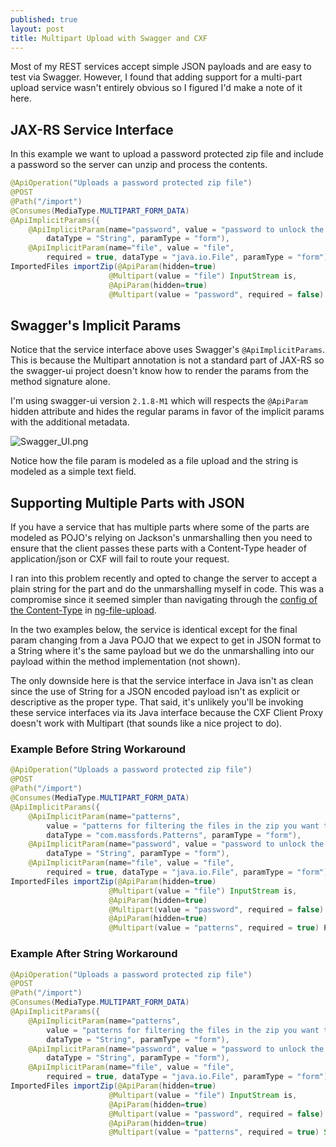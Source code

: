 ```yaml
---
published: true
layout: post
title: Multipart Upload with Swagger and CXF
---
```

Most of my REST services accept simple JSON payloads and are easy to test via Swagger. However, I found that adding support for a multi-part upload service wasn't entirely obvious so I figured I'd make a note of it here.


## JAX-RS Service Interface

In this example we want to upload a password protected zip file and include a password so the server can unzip and process the contents. 

```java
@ApiOperation("Uploads a password protected zip file")
@POST
@Path("/import")
@Consumes(MediaType.MULTIPART_FORM_DATA)
@ApiImplicitParams({
    @ApiImplicitParam(name="password", value = "password to unlock the zip file", 
        dataType = "String", paramType = "form"),
    @ApiImplicitParam(name="file", value = "file", 
        required = true, dataType = "java.io.File", paramType = "form")})
ImportedFiles importZip(@ApiParam(hidden=true)
                      @Multipart(value = "file") InputStream is,
                      @ApiParam(hidden=true)
                      @Multipart(value = "password", required = false) String password);

```

## Swagger's Implicit Params

Notice that the service interface above uses Swagger's `@ApiImplicitParams`. This is because the Multipart annotation is not a standard part of JAX-RS so the swagger-ui project doesn't know how to render the params from the method signature alone.

I'm using swagger-ui version `2.1.8-M1` which will respects the `@ApiParam` hidden attribute and hides the regular params in favor of the implicit params with the additional metadata.

![Swagger_UI.png]({{site.baseurl}}/assets/Swagger_UI.png)

Notice how the file param is modeled as a file upload and the string is modeled as a simple text field.


## Supporting Multiple Parts with JSON

If you have a service that has multiple parts where some of the parts are modeled as POJO's relying on Jackson's unmarshalling then you need to ensure that the client passes these parts with a Content-Type header of application/json or CXF will fail to route your request.

I ran into this problem recently and opted to change the server to accept a plain string for the part and do the unmarshalling myself in code. This was a compromise since it seemed simpler than navigating through the [config of the Content-Type](https://github.com/danialfarid/ng-file-upload/issues/449) in [ng-file-upload](https://github.com/danialfarid/ng-file-upload).

In the two examples below, the service is identical except for the final param changing from a Java POJO that we expect to get in JSON format to a String where it's the same payload but we do the unmarshalling into our payload within the method implementation (not shown).

The only downside here is that the service interface in Java isn't as clean since the use of String for a JSON encoded payload isn't as explicit or descriptive as the proper type. That said, it's unlikely you'll be invoking these service interfaces via its Java interface because the CXF Client Proxy doesn't work with Multipart (that sounds like a nice project to do).

### Example Before String Workaround
```java
@ApiOperation("Uploads a password protected zip file")
@POST
@Path("/import")
@Consumes(MediaType.MULTIPART_FORM_DATA)
@ApiImplicitParams({
    @ApiImplicitParam(name="patterns", 
        value = "patterns for filtering the files in the zip you want to process", 
        dataType = "com.massfords.Patterns", paramType = "form"),
    @ApiImplicitParam(name="password", value = "password to unlock the zip file", 
        dataType = "String", paramType = "form"),
    @ApiImplicitParam(name="file", value = "file", 
        required = true, dataType = "java.io.File", paramType = "form")})
ImportedFiles importZip(@ApiParam(hidden=true)
                      @Multipart(value = "file") InputStream is,
                      @ApiParam(hidden=true)
                      @Multipart(value = "password", required = false) String password,
                      @ApiParam(hidden=true)
                      @Multipart(value = "patterns", required = true) Patterns patterns);

```

### Example After String Workaround
```java
@ApiOperation("Uploads a password protected zip file")
@POST
@Path("/import")
@Consumes(MediaType.MULTIPART_FORM_DATA)
@ApiImplicitParams({
    @ApiImplicitParam(name="patterns", 
        value = "patterns for filtering the files in the zip you want to process", 
        dataType = "String", paramType = "form"),
    @ApiImplicitParam(name="password", value = "password to unlock the zip file", 
        dataType = "String", paramType = "form"),
    @ApiImplicitParam(name="file", value = "file", 
        required = true, dataType = "java.io.File", paramType = "form")})
ImportedFiles importZip(@ApiParam(hidden=true)
                      @Multipart(value = "file") InputStream is,
                      @ApiParam(hidden=true)
                      @Multipart(value = "password", required = false) String password,
                      @ApiParam(hidden=true)
                      @Multipart(value = "patterns", required = true) String patterns);

```

